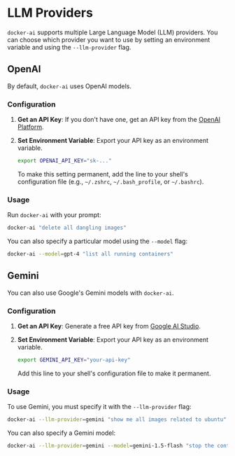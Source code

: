 # LLM Providers

`docker-ai` supports multiple Large Language Model (LLM) providers. You can choose which provider you want to use by setting an environment variable and using the `--llm-provider` flag.

## OpenAI

By default, `docker-ai` uses OpenAI models.

### Configuration

1.  **Get an API Key**: If you don't have one, get an API key from the [OpenAI Platform](https://platform.openai.com/api-keys).
2.  **Set Environment Variable**: Export your API key as an environment variable.

    ```bash
    export OPENAI_API_KEY="sk-..."
    ```

    To make this setting permanent, add the line to your shell's configuration file (e.g., `~/.zshrc`, `~/.bash_profile`, or `~/.bashrc`).

### Usage

Run `docker-ai` with your prompt:

```bash
docker-ai "delete all dangling images"
```

You can also specify a particular model using the `--model` flag:

```bash
docker-ai --model=gpt-4 "list all running containers"
```

## Gemini

You can also use Google's Gemini models with `docker-ai`.

### Configuration

1.  **Get an API Key**: Generate a free API key from [Google AI Studio](https://aistudio.google.com/app/apikey).
2.  **Set Environment Variable**: Export your API key as an environment variable.

    ```bash
    export GEMINI_API_KEY="your-api-key"
    ```

    Add this line to your shell's configuration file to make it permanent.

### Usage

To use Gemini, you must specify it with the `--llm-provider` flag:

```bash
docker-ai --llm-provider=gemini "show me all images related to ubuntu"
```

You can also specify a Gemini model:

```bash
docker-ai --llm-provider=gemini --model=gemini-1.5-flash "stop the container named web-server"
``` 